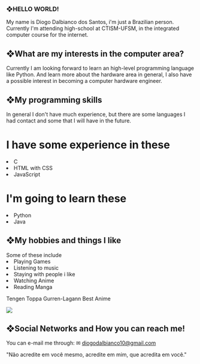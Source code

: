 <h3>❖HELLO WORLD!</h3>

My name is Diogo Dalbianco dos Santos, i'm just a Brazilian person. Currently I'm attending high-school at CTISM-UFSM, in the integrated computer course for the internet.

<h2>❖What are my interests in the computer area?</h2>

Currently I am looking forward to learn an high-level programming language like Python. And learn more about the hardware area in general, I also have a possible interest in becoming a computer hardware engineer.

<h2>❖My programming skills</h2>

In general I don't have much experience, but there are some languages I had contact and some that I will have in the future.

<h1>I have some experience in these</h1>
<li>C</li>
<li>HTML with CSS</li>
<li>JavaScript</li>


<h1>I'm going to learn these</h1>
<li>Python</li>
<li>Java</li>


<h2>❖My hobbies and things I like</h2>
Some of these include

<li>Playing Games</li>
<li>Listening to music</li>
<li>Staying with people i like</li>
<li>Watching Anime</li>
<li>Reading Manga </li>

Tengen Toppa Gurren-Lagann Best Anime

<a href="https://gifs.alphacoders.com/gifs/view/149108"><img src="https://giffiles.alphacoders.com/149/149108.gif"></a>

<h2>❖Social Networks and How you can reach me!</h2>

You can e-mail me through: ✉ diogodalbianco10@gmail.com

"Não acredite em você mesmo, acredite em mim, que acredita em você."
